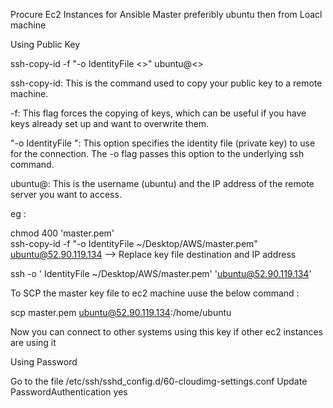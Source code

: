 Procure Ec2 Instances for Ansible Master preferibly ubuntu then from Loacl machine 

Using Public Key

ssh-copy-id -f "-o IdentityFile <<PATH TO PEM FILE>>" ubuntu@<<INSTANCE-PUBLIC-IP>>

ssh-copy-id: This is the command used to copy your public key to a remote machine.

-f: This flag forces the copying of keys, which can be useful if you have keys already set up and want to overwrite them.

"-o IdentityFile ": This option specifies the identity file (private key) to use for the connection. The -o flag passes this option to the underlying ssh command.

ubuntu@: This is the username (ubuntu) and the IP address of the remote server you want to access.

eg : 

chmod 400 'master.pem'  
ssh-copy-id -f "-o IdentityFile ~/Desktop/AWS/master.pem" ubuntu@52.90.119.134 --> Replace key file destination and IP address 

ssh -o ' IdentityFile ~/Desktop/AWS/master.pem' 'ubuntu@52.90.119.134'   

To SCP the master key file to ec2 machine uuse the below command : 

scp master.pem ubuntu@52.90.119.134:/home/ubuntu 

Now you can connect to other systems using this key if other ec2 instances are using it 

Using Password

Go to the file /etc/ssh/sshd_config.d/60-cloudimg-settings.conf
Update PasswordAuthentication yes